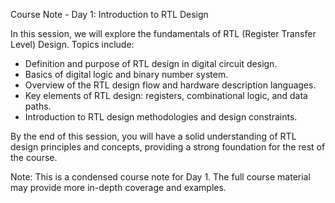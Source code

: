 Course Note - Day 1: Introduction to RTL Design

In this session, we will explore the fundamentals of RTL (Register Transfer Level) Design. Topics include:
- Definition and purpose of RTL design in digital circuit design.
- Basics of digital logic and binary number system.
- Overview of the RTL design flow and hardware description languages.
- Key elements of RTL design: registers, combinational logic, and data paths.
- Introduction to RTL design methodologies and design constraints.

By the end of this session, you will have a solid understanding of RTL design principles and concepts, providing a strong foundation for the rest of the course.

Note: This is a condensed course note for Day 1. The full course material may provide more in-depth coverage and examples.
